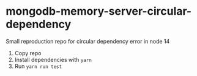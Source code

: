 # mongodb-memory-server-circular-dependency
Small reproduction repo for circular dependency error in node 14


1. Copy repo
2. Install dependencies with `yarn`
3. Run `yarn run test`
